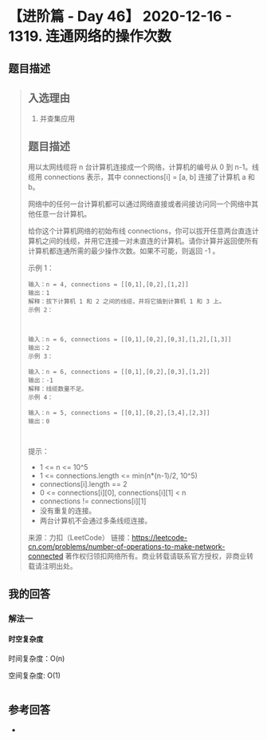 # 【进阶篇 - Day 46】 2020-12-16 - 1319. 连通网络的操作次数

## 题目描述

> ## 入选理由
>
> 1. 并查集应用
>
> ## 题目描述
>
> 用以太网线缆将 n 台计算机连接成一个网络，计算机的编号从 0 到 n-1。线缆用 connections 表示，其中 connections[i] = [a, b] 连接了计算机 a 和 b。
>
> 网络中的任何一台计算机都可以通过网络直接或者间接访问同一个网络中其他任意一台计算机。
>
> 给你这个计算机网络的初始布线 connections，你可以拔开任意两台直连计算机之间的线缆，并用它连接一对未直连的计算机。请你计算并返回使所有计算机都连通所需的最少操作次数。如果不可能，则返回 -1 。
>
> 示例 1：
>
> ```
> 输入：n = 4, connections = [[0,1],[0,2],[1,2]]
> 输出：1
> 解释：拔下计算机 1 和 2 之间的线缆，并将它插到计算机 1 和 3 上。
> 示例 2：
>
>
>
> 输入：n = 6, connections = [[0,1],[0,2],[0,3],[1,2],[1,3]]
> 输出：2
> 示例 3：
>
> 输入：n = 6, connections = [[0,1],[0,2],[0,3],[1,2]]
> 输出：-1
> 解释：线缆数量不足。
> 示例 4：
>
> 输入：n = 5, connections = [[0,1],[0,2],[3,4],[2,3]]
> 输出：0
>
>
>
> ```
>
> 提示：
>
> - 1 <= n <= 10^5
> - 1 <= connections.length <= min(n\*(n-1)/2, 10^5)
> - connections[i].length == 2
> - 0 <= connections[i][0], connections[i][1] < n
> - connections != connections[i][1]
> - 没有重复的连接。
> - 两台计算机不会通过多条线缆连接。
>
> 来源：力扣（LeetCode）
> 链接：https://leetcode-cn.com/problems/number-of-operations-to-make-network-connected
> 著作权归领扣网络所有。商业转载请联系官方授权，非商业转载请注明出处。

## 我的回答

### 解法一

#### 时空复杂度

时间复杂度：O(n)

空间复杂度: O(1)

```JavaScript

```

## 参考回答

-
